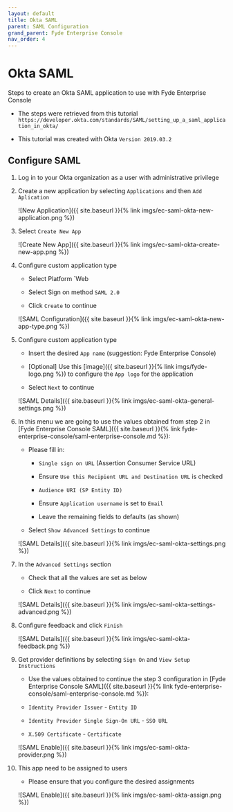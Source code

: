 ```yaml
---
layout: default
title: Okta SAML
parent: SAML Configuration
grand_parent: Fyde Enterprise Console
nav_order: 4
---
```

# Okta SAML

Steps to create an Okta SAML application to use with Fyde Enterprise Console

- The steps were retrieved from this tutorial `https://developer.okta.com/standards/SAML/setting_up_a_saml_application_in_okta/`

- This tutorial was created with Okta `Version 2019.03.2`

## Configure SAML

1. Log in to your Okta organization as a user with administrative privilege

1. Create a new application by selecting `Applications` and then `Add Aplication`

    ![New Application]({{ site.baseurl }}{% link imgs/ec-saml-okta-new-application.png %})

1. Select `Create New App`

    ![Create New App]({{ site.baseurl }}{% link imgs/ec-saml-okta-create-new-app.png %})

1. Configure custom application type

    - Select Platform `Web

    - Select Sign on method `SAML 2.0`

    - Click `Create` to continue

    ![SAML Configuration]({{ site.baseurl }}{% link imgs/ec-saml-okta-new-app-type.png %})

1. Configure custom application type

    - Insert the desired `App name` (suggestion: Fyde Enterprise Console)

    - [Optional] Use this [image]({{ site.baseurl }}{% link imgs/fyde-logo.png %}) to configure the `App logo` for the application

    - Select `Next` to continue

    ![SAML Details]({{ site.baseurl }}{% link imgs/ec-saml-okta-general-settings.png %})

1. In this menu we are going to use the values obtained from step 2 in [Fyde Enterprise Console SAML]({{ site.baseurl }}{% link fyde-enterprise-console/saml-enterprise-console.md %}):

    - Please fill in:

        - `Single sign on URL` (Assertion Consumer Service URL)

        - Ensure `Use this Recipient URL and Destination URL` is checked

        - `Audience URI (SP Entity ID)`

        - Ensure `Application username` is set to `Email`

        - Leave the remaining fields to defaults (as shown)

    - Select `Show Advanced Settings` to continue

    ![SAML Details]({{ site.baseurl }}{% link imgs/ec-saml-okta-settings.png %})

1. In the `Advanced Settings` section

    - Check that all the values are set as below

    - Click `Next` to continue

    ![SAML Details]({{ site.baseurl }}{% link imgs/ec-saml-okta-settings-advanced.png %})

1. Configure feedback and click `Finish`

    ![SAML Details]({{ site.baseurl }}{% link imgs/ec-saml-okta-feedback.png %})

1. Get provider definitions by selecting `Sign On` and `View Setup Instructions`

    - Use the values obtained to continue the step 3 configuration in [Fyde Enterprise Console SAML]({{ site.baseurl }}{% link fyde-enterprise-console/saml-enterprise-console.md %}):

    - `Identity Provider Issuer` - `Entity ID`

    - `Identity Provider Single Sign-On URL` - `SSO URL`

    - `X.509 Certificate` - `Certificate`

    ![SAML Enable]({{ site.baseurl }}{% link imgs/ec-saml-okta-provider.png %})

1. This app need to be assigned to users

    - Please ensure that you configure the desired assignments

    ![SAML Enable]({{ site.baseurl }}{% link imgs/ec-saml-okta-assign.png %})
